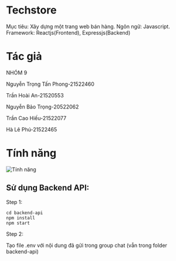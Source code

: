 # Techstore
Mục tiêu: Xây dựng một trang web bán hàng.
Ngôn ngữ: Javascript.
Framework: Reactjs(Frontend), Expressjs(Backend)
# Tác giả
NHÓM 9

Nguyễn Trọng Tấn Phong-21522460

Trần Hoài An-21520553

Nguyễn Bảo Trọng-20522062

Trần Cao Hiếu-21522077

Hà Lê Phú-21522465
# Tính năng
![Tính năng](https://github.com/hieutran03/lot-tich-shop-home-page/assets/164027211/5ee4b9e3-6644-40a6-b654-e5078918ca58)

## Sử dụng Backend API:

Step 1:
```
cd backend-api
npm install
npm start
```

Step 2:

Tạo file .env với nội dung đã gửi trong group chat (vẫn trong folder backend-api)
